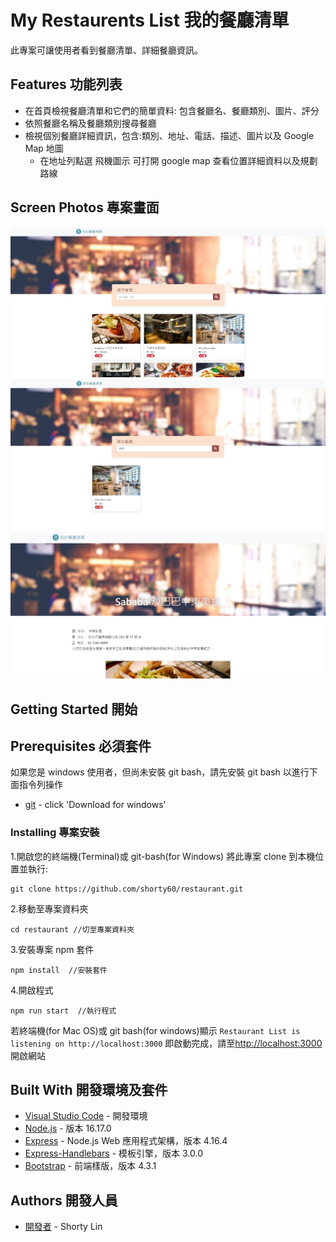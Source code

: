 # My Restaurents List 我的餐廳清單

此專案可讓使用者看到餐廳清單、詳細餐廳資訊。

## Features 功能列表

- 在首頁檢視餐廳清單和它們的簡單資料: 包含餐廳名、餐廳類別、圖片、評分
- 依照餐廳名稱及餐廳類別搜尋餐廳
- 檢視個別餐廳詳細資訊，包含:類別、地址、電話、描述、圖片以及 Google Map 地圖
  - 在地址列點選 飛機圖示 可打開 google map 查看位置詳細資料以及規劃路線

## Screen Photos 專案畫面

![首頁](https://github.com/shorty60/restaurant/blob/main/public/image/index.jpg)
![搜尋](https://github.com/shorty60/restaurant/blob/main/public/image/search.jpg)
![詳細資料](https://github.com/shorty60/restaurant/blob/main/public/image/show.jpg)

## Getting Started 開始

## Prerequisites 必須套件

如果您是 windows 使用者，但尚未安裝 git bash，請先安裝 git bash 以進行下面指令列操作

- [git](https://git-scm.com/) - click 'Download for windows'

### Installing 專案安裝

1.開啟您的終端機(Terminal)或 git-bash(for Windows) 將此專案 clone 到本機位置並執行:

```
git clone https://github.com/shorty60/restaurant.git
```

2.移動至專案資料夾

```
cd restaurant //切至專案資料夾
```

3.安裝專案 npm 套件

```
npm install  //安裝套件
```

4.開啟程式

```
npm run start  //執行程式
```

若終端機(for Mac OS)或 git bash(for windows)顯示 `Restaurant List is listening on http://localhost:3000` 即啟動完成，請至[http://localhost:3000](http://localhost:3000)開啟網站

## Built With 開發環境及套件

- [Visual Studio Code](https://visualstudio.microsoft.com/zh-hant/) - 開發環境
- [Node.js](https://nodejs.org/zh-tw/download/) - 版本 16.17.0
- [Express](https://www.npmjs.com/package/express) - Node.js Web 應用程式架構，版本 4.16.4
- [Express-Handlebars](https://www.npmjs.com/package/express-handlebars) - 模板引擎，版本 3.0.0
- [Bootstrap](https://getbootstrap.com/docs/4.3/getting-started/introduction/) - 前端樣版，版本 4.3.1

## Authors 開發人員

- [開發者](https://github.com/shorty60) - Shorty Lin
